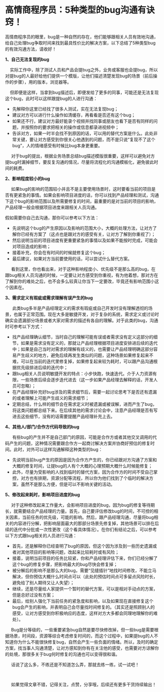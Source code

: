 # 高情商程序员：5种类型的bug沟通有诀窍！
​高情商程序员的眼里，bug是一种自然的存在，他们能够跟相关人员有效地沟通，给自己处理bug争取时间来找到最具性价比的解决方案，以下总结了5种类型bug的有效沟通方法，请收好！  

  


**1、自己无法复现的bug**

    实际工作中，除了测试人员和产品会提bug之外，业务或客服也会提bug，所以对提bug的人最好给他们提供一个模版，让他们描述清楚发现bug的场景（前后操作的步骤），用的版本，浏览器等。

    但即便是这样，当拿到bug描述后，即便发给了更多的同事，可能还是无法复现这个bug，此时可以这样跟提bug的人进行沟通：

-   先解释你这里已经找了很多人测试，实在无法复现bug；
-   建议对方可以进行什么操作如清缓存，再看看是否还有这个bug；
-   如果还不行，建议对方最好能录个视频并找同事或朋友也看下是否有同样的问题，并按照你的要求把相关的操作或信息都录进视频中；
-   告诉对方，如果一时半会找不到原因的话，可以用的替代方案是什么。此处非常关键，要让对方感受到你很关心他遇到的问题，而不是只说“复现不了这个bug”，人的情绪感受有时候比bug本身更重要。

     对于bug的提出，根据业务场景总结bug描述模版很重要，这样可以避免对方提bug时漏掉细节，要反复沟通的情况，尽量将流程化的沟通模板化，避免彼此时间的耗费。

  


**2、影响程度较小的bug**

     如果bug的影响的范围较小并且不是主要使用场景时，这时要看当前的项目是否有更紧急的事情。如果会影响项目进度的话，你可以找到产品经理和测试，沟通下这个bug的影响范围以及所需要修复的时间，最重要的是对当前的项目的影响，产品经理一般会根据项目进度来跟相关人员沟通。

假如需要你自己去沟通，那你可以参考以下方法：

-   先说明这个bug的产生原因以及影响的范围大小，大概的处理方法，让对方了解你已经有方案了（这点也是跟对方的感受有关，让对方了解到你重视了）；
-   然后说明当前的项目进度有更重要紧急的事情以及如果不能按时完成，可能会对项目造成的影响；
-   接着补充，你会在有时间的时候就修复这个bug；
-   最后建议，如果对方当前要使用的话，可以尝试什么替代方案。

     看到这里，你也看出来，对于这种影响程度小、优先级不是那么高的bug，在跟bug相关人员沟通的时候，一定要让对方感受到你重视，有为他着想，那对方在了解到你的难处之后，也不会多么较真让你当下一定要改，毕竟还有影响范围小这个因素在。

  


**3、需求定义有瑕疵或需求理解有误产生的bug**

      此类bug多半是产品经理定义的需求有瑕疵或自己开发时没有理解透彻的场景，也属于正常范围。现在大多是敏捷开发，对于复杂的系统，需求定义或讨论时确实会遗漏部分场景或者大家对需求的描述有各自的理解。对于此类的bug，沟通时可参考以下方式：

-   找产品经理确认细节，当时自己的理解可能有误或者需求没有定义这部分的细节，如果是需求没有定义的，那就让产品经理根据项目进度安排进后续的迭代中；如果是自己当时对需求的理解有歧义的，也需要让产品经理明确这部分容易产生歧义的地方，避免后续再发生类似的问题，这种场景如果修复起来不难，可以在当前的迭代里修复掉，如果修复起来较为耗时，可以跟产品沟通根据优先级排进后续的迭代中；
-   跟bug相关人员说明敏捷开发的特点：小步快跑，快速迭代。介于人力资源有限，一些场景后续会逐步迭代进去（这一步如果产品经理去解释的话，开发人员可忽略）；
-   在产品经理补充好bug涉及的需求细节后，需要一起讨论思考下是否还有遗漏的或者理解上可能产生歧义的需求细节；
-   定期总结，什么样的细节会在需求定义时被遗漏或被误解，进而产生了bug，将这类问题都总结下来。在后续其他的需求讨论会中，注意产品经理是否有写进去这些细节，没有的话需要提醒产品经理补充上去。

  


**4、其他人/部门/合作方代码导致的bug**

      有些bug的产生并不是自己部门的原因，可能是合作方或者其他交叉调用的代码产生的问题，这种情况需要跟合作方一起商讨解决方案并协商好预估的修复时间。此时，对外可以这样沟通解释这种类型的bug：

-   先说明当前bug产生的原因是因为合作方产生的，你已经跟对方沟通了方案和大概的修复时间，让提bug的人有个大概的心理预期大概什么时候能修复；
-   此外，尽量为受影响的人找到临时的替代方案，因为合作方的时间不受自己掌控，对方也有排期，资源分配等流程，所以你为他们找到了个临时的解决方案，虽然不是那么方便，但是可以不影响关键的活动。

  


**5、修改起来耗时，影响项目进度的bug**

     对于这种修改起来工作量大，会影响项目进度的bug，因为bug的修复等待期长，就需要结合产品经理的力量。首先，自己要评估修改bug的时间，不可控的相关因素，当前任务的优先级，可能的影响。然后，跟产品经理沟通，尽量将bug相关的内容进行分解，把影响层面最大的那部分场景先修复掉，其他场景可以排在后续的迭代中分批或一次性更改（这个看具体情况）。在你们有结论之后，可以参考以下方式跟bug相关的人员进行沟通：

-   首先，还是解释你已经查明了bug的原因，但这个因为涉及到一些历史遗漏或者对其他项目的影响等问题，改起来比较耗时或有风险；
-   接着，说明当前项目的任务比较紧，你和产品经理评估下来，你们已经分解了这个bug的修复步骤，把影响最大的bug尽快会修复掉；
-   被分解后的影响不是那么大的bug，需要“见缝插针”地找时间修改，不能立马解决，但你预估大概什么时间点可以（此处的预估时间点可多留点风险时长，避免给了别人期待又让人失望）；
-   继续，还是尽量给人家提供一个暂时的替代方案，可以是相对手动点的方案，但是总好过没有方案；
-   最后，给别人强化下当前任务的紧急度和影响，以及如果现在直接修复这个bug会产生的影响，并表明自己会尽量找时间修复的。（其实还是照顾别人的感受，让对方感受到你积极响应的态度，这样对方大多都会同理地理解你的难处）。

      Bug是分等级的，一些重要紧急bug自然是要尽快修改掉，但一些bug是需要根据场景，时间段，资源等综合考虑修复时间的，而这个过程中，如果提bug的人不知道你为什么不能很快修复bug，自然会产生一些负面的情绪。所以，及时的确定方案，找当事人沟通清楚，让对方感知到你有在关注他的感受，也需要对方谅解你的处境，那很多关于bug何时修复的沟通也可以变得很和谐。

     话说了这么多，不练还是不知道怎么弄，那就去练一练，试一试吧！

   

     如果觉得文章不错，记得关注，点赞，分享哦，后续还有更多干货持续输出！
